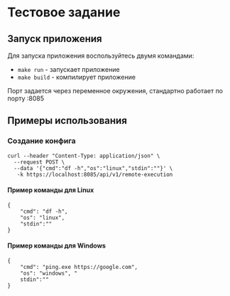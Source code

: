 # Тестовое задание 

## Запуск приложения

Для запуска приложения воспользуйтесь двумя командами:
- `make run` - запускает приложение
- `make build` - компилирует приложение

Порт задается через переменное окружения, стандартно работает по порту :8085

## Примеры использования

### Создание конфига 
```
curl --header "Content-Type: application/json" \
  --request POST \
  --data '{"cmd":"df -h","os":"linux","stdin":""}' \
   -k https://localhost:8085/api/v1/remote-execution
```

#### Пример команды для Linux
```
{
    "cmd": "df -h", 
    "os": "linux", 
    "stdin":""
}
```

#### Пример команды для Windows 

```
{
    "cmd": "ping.exe https://google.com", 
    "os": "windows", "
    stdin":""
}
```

